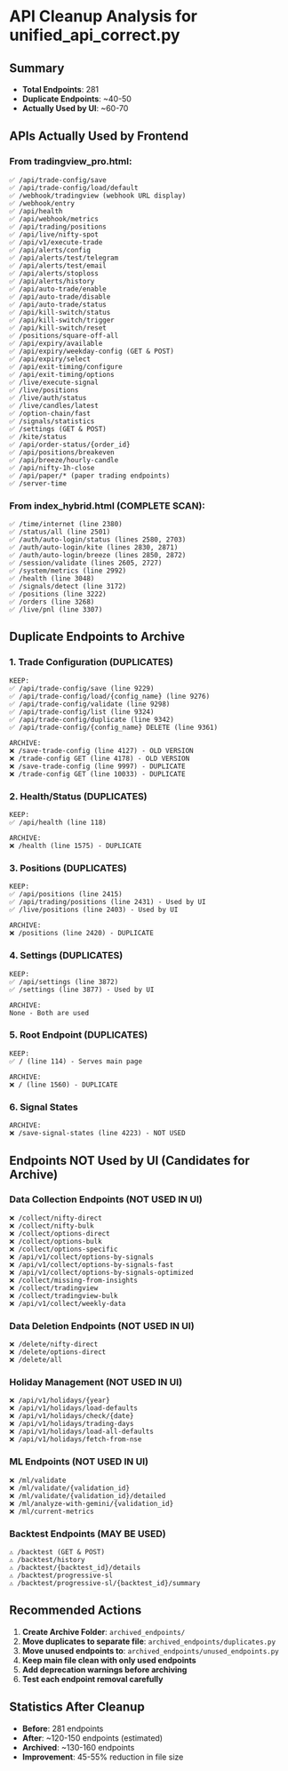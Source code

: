 # API Cleanup Analysis for unified_api_correct.py

## Summary
- **Total Endpoints**: 281
- **Duplicate Endpoints**: ~40-50
- **Actually Used by UI**: ~60-70

## APIs Actually Used by Frontend

### From tradingview_pro.html:
```
✅ /api/trade-config/save
✅ /api/trade-config/load/default
✅ /webhook/tradingview (webhook URL display)
✅ /webhook/entry
✅ /api/health
✅ /api/webhook/metrics
✅ /api/trading/positions
✅ /api/live/nifty-spot
✅ /api/v1/execute-trade
✅ /api/alerts/config
✅ /api/alerts/test/telegram
✅ /api/alerts/test/email
✅ /api/alerts/stoploss
✅ /api/alerts/history
✅ /api/auto-trade/enable
✅ /api/auto-trade/disable
✅ /api/auto-trade/status
✅ /api/kill-switch/status
✅ /api/kill-switch/trigger
✅ /api/kill-switch/reset
✅ /positions/square-off-all
✅ /api/expiry/available
✅ /api/expiry/weekday-config (GET & POST)
✅ /api/expiry/select
✅ /api/exit-timing/configure
✅ /api/exit-timing/options
✅ /live/execute-signal
✅ /live/positions
✅ /live/auth/status
✅ /live/candles/latest
✅ /option-chain/fast
✅ /signals/statistics
✅ /settings (GET & POST)
✅ /kite/status
✅ /api/order-status/{order_id}
✅ /api/positions/breakeven
✅ /api/breeze/hourly-candle
✅ /api/nifty-1h-close
✅ /api/paper/* (paper trading endpoints)
✅ /server-time
```

### From index_hybrid.html (COMPLETE SCAN):
```
✅ /time/internet (line 2380)
✅ /status/all (line 2501)
✅ /auth/auto-login/status (lines 2580, 2703)
✅ /auth/auto-login/kite (lines 2830, 2871)
✅ /auth/auto-login/breeze (lines 2850, 2872)
✅ /session/validate (lines 2605, 2727)
✅ /system/metrics (line 2992)
✅ /health (line 3048)
✅ /signals/detect (line 3172)
✅ /positions (line 3222)
✅ /orders (line 3268)
✅ /live/pnl (line 3307)
```

## Duplicate Endpoints to Archive

### 1. Trade Configuration (DUPLICATES)
```
KEEP:
✅ /api/trade-config/save (line 9229)
✅ /api/trade-config/load/{config_name} (line 9276)
✅ /api/trade-config/validate (line 9298)
✅ /api/trade-config/list (line 9324)
✅ /api/trade-config/duplicate (line 9342)
✅ /api/trade-config/{config_name} DELETE (line 9361)

ARCHIVE:
❌ /save-trade-config (line 4127) - OLD VERSION
❌ /trade-config GET (line 4178) - OLD VERSION
❌ /save-trade-config (line 9997) - DUPLICATE
❌ /trade-config GET (line 10033) - DUPLICATE
```

### 2. Health/Status (DUPLICATES)
```
KEEP:
✅ /api/health (line 118)

ARCHIVE:
❌ /health (line 1575) - DUPLICATE
```

### 3. Positions (DUPLICATES)
```
KEEP:
✅ /api/positions (line 2415)
✅ /api/trading/positions (line 2431) - Used by UI
✅ /live/positions (line 2403) - Used by UI

ARCHIVE:
❌ /positions (line 2420) - DUPLICATE
```

### 4. Settings (DUPLICATES)
```
KEEP:
✅ /api/settings (line 3872)
✅ /settings (line 3877) - Used by UI

ARCHIVE:
None - Both are used
```

### 5. Root Endpoint (DUPLICATES)
```
KEEP:
✅ / (line 114) - Serves main page

ARCHIVE:
❌ / (line 1560) - DUPLICATE
```

### 6. Signal States
```
ARCHIVE:
❌ /save-signal-states (line 4223) - NOT USED
```

## Endpoints NOT Used by UI (Candidates for Archive)

### Data Collection Endpoints (NOT USED IN UI)
```
❌ /collect/nifty-direct
❌ /collect/nifty-bulk
❌ /collect/options-direct
❌ /collect/options-bulk
❌ /collect/options-specific
❌ /api/v1/collect/options-by-signals
❌ /api/v1/collect/options-by-signals-fast
❌ /api/v1/collect/options-by-signals-optimized
❌ /collect/missing-from-insights
❌ /collect/tradingview
❌ /collect/tradingview-bulk
❌ /api/v1/collect/weekly-data
```

### Data Deletion Endpoints (NOT USED IN UI)
```
❌ /delete/nifty-direct
❌ /delete/options-direct
❌ /delete/all
```

### Holiday Management (NOT USED IN UI)
```
❌ /api/v1/holidays/{year}
❌ /api/v1/holidays/load-defaults
❌ /api/v1/holidays/check/{date}
❌ /api/v1/holidays/trading-days
❌ /api/v1/holidays/load-all-defaults
❌ /api/v1/holidays/fetch-from-nse
```

### ML Endpoints (NOT USED IN UI)
```
❌ /ml/validate
❌ /ml/validate/{validation_id}
❌ /ml/validate/{validation_id}/detailed
❌ /ml/analyze-with-gemini/{validation_id}
❌ /ml/current-metrics
```

### Backtest Endpoints (MAY BE USED)
```
⚠️ /backtest (GET & POST)
⚠️ /backtest/history
⚠️ /backtest/{backtest_id}/details
⚠️ /backtest/progressive-sl
⚠️ /backtest/progressive-sl/{backtest_id}/summary
```

## Recommended Actions

1. **Create Archive Folder**: `archived_endpoints/`
2. **Move duplicates to separate file**: `archived_endpoints/duplicates.py`
3. **Move unused endpoints to**: `archived_endpoints/unused_endpoints.py`
4. **Keep main file clean with only used endpoints**
5. **Add deprecation warnings before archiving**
6. **Test each endpoint removal carefully**

## Statistics After Cleanup
- **Before**: 281 endpoints
- **After**: ~120-150 endpoints (estimated)
- **Archived**: ~130-160 endpoints
- **Improvement**: 45-55% reduction in file size